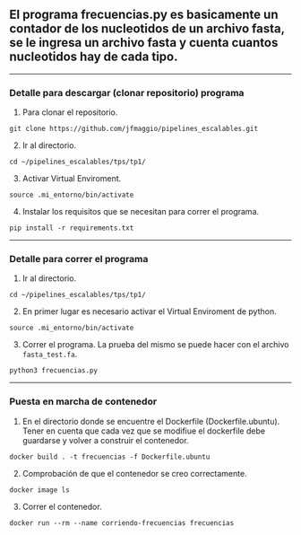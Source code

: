 ## El programa frecuencias.py es basicamente un contador de los nucleotidos de un archivo fasta, se le ingresa un archivo fasta y cuenta cuantos nucleotidos hay de cada tipo. 
---

### Detalle para descargar (clonar repositorio) programa
1. Para clonar el repositorio.

```
git clone https://github.com/jfmaggio/pipelines_escalables.git
```
2. Ir al directorio.
```
cd ~/pipelines_escalables/tps/tp1/
```

3. Activar Virtual Enviroment.
```
source .mi_entorno/bin/activate
```

4. Instalar los requisitos que se necesitan para correr el programa.

```
pip install -r requirements.txt
```
---

### Detalle para correr el programa

1. Ir al directorio.
```
cd ~/pipelines_escalables/tps/tp1/
```
2. En primer lugar es necesario activar el Virtual Enviroment de python.

```
source .mi_entorno/bin/activate
```

3. Correr el programa. La prueba del mismo se puede hacer con el archivo `fasta_test.fa`.

```
python3 frecuencias.py
```

---
### Puesta en marcha de contenedor
1. En el directorio donde se encuentre el Dockerfile (Dockerfile.ubuntu). Tener en cuenta que cada vez que se modifiue el dockerfile debe guardarse y volver a construir el contenedor.

```
docker build . -t frecuencias -f Dockerfile.ubuntu
```

2. Comprobación de que el contenedor se creo correctamente.

```
docker image ls
```

3. Correr el contenedor.

```
docker run --rm --name corriendo-frecuencias frecuencias
```